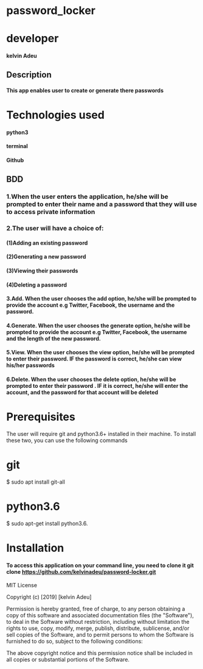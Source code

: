 # password_locker

# developer
#### kelvin Adeu

## Description
#### This app enables user to create or generate there passwords
# Technologies used
####  python3
####  terminal
####  Github
## BDD
### 1.When the user enters the application, he/she will be prompted to enter their name and a password that they will use to access private information

### 2.The user will have a choice of:
#### (1)Adding an existing password
#### (2)Generating a new password
#### (3)Viewing their passwords
#### (4)Deleting a password

#### 3.Add. When the user chooses the add option, he/she will be prompted to provide the account e.g Twitter, Facebook, the username and the password.

#### 4.Generate. When the user chooses the generate option, he/she will be prompted to provide the account e.g Twitter, Facebook, the username and the length of the new password.

#### 5.View. When the user chooses the view option, he/she will be prompted to enter their password. IF the password is correct, he/she can view his/her passwords

#### 6.Delete. When the user chooses the delete option, he/she will be prompted to enter their password . IF it is correct, he/she will enter the account, and the password for that account will be deleted

# Prerequisites
The user will require git and python3.6+ installed in their machine. To install these two, you can use the following commands

# git
$ sudo apt install git-all

# python3.6
$ sudo apt-get install python3.6.
# Installation
#### To access this application on your command line, you need to clone it git clone https://github.com/kelvinadeu/password-locker.git
MIT License

Copyright (c) [2019] [kelvin Adeu]

Permission is hereby granted, free of charge, to any person obtaining a copy
of this software and associated documentation files (the "Software"), to deal
in the Software without restriction, including without limitation the rights
to use, copy, modify, merge, publish, distribute, sublicense, and/or sell
copies of the Software, and to permit persons to whom the Software is
furnished to do so, subject to the following conditions:

The above copyright notice and this permission notice shall be included in all
copies or substantial portions of the Software.
